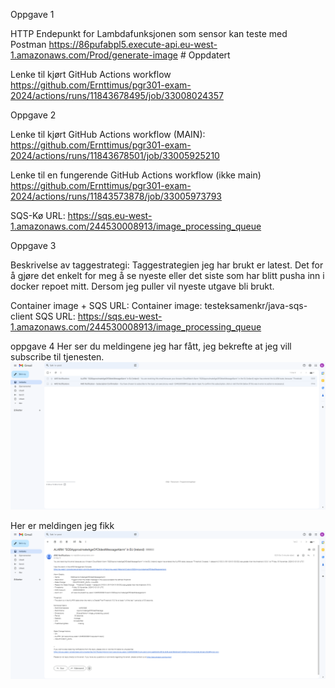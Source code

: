 
Oppgave 1

HTTP Endepunkt for Lambdafunksjonen som sensor kan teste med Postman
https://86pufabpl5.execute-api.eu-west-1.amazonaws.com/Prod/generate-image # Oppdatert

Lenke til kjørt GitHub Actions workflow
https://github.com/Ernttimus/pgr301-exam-2024/actions/runs/11843678495/job/33008024357




Oppgave 2

Lenke til kjørt GitHub Actions workflow (MAIN):
https://github.com/Ernttimus/pgr301-exam-2024/actions/runs/11843678501/job/33005925210

Lenke til en fungerende GitHub Actions workflow (ikke main)
https://github.com/Ernttimus/pgr301-exam-2024/actions/runs/11843573878/job/33005973793

SQS-Kø URL:
https://sqs.eu-west-1.amazonaws.com/244530008913/image_processing_queue



Oppgave 3

Beskrivelse av taggestrategi:
Taggestrategien jeg har brukt er latest. Det for å gjøre det enkelt for meg å se nyeste eller det siste som har blitt pusha inn i docker repoet mitt. Dersom jeg puller vil nyeste utgave bli brukt.

Container image + SQS URL:
Container image: testeksamenkr/java-sqs-client
SQS URL: https://sqs.eu-west-1.amazonaws.com/244530008913/image_processing_queue

oppgave 4
Her ser du meldingene jeg har fått, jeg bekrefte at jeg vill subscribe til tjenesten.
![Image Description](img/messages.png)



Her er meldingen jeg fikk
![Image Description](img/det_fungerte.png)
